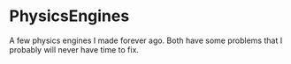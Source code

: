 # PhysicsEngines
A few physics engines I made forever ago. Both have some problems that I probably will never have time to fix.

